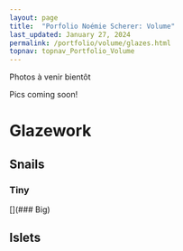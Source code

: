```yaml
---
layout: page
title:  "Porfolio Noémie Scherer: Volume"
last_updated: January 27, 2024
permalink: /portfolio/volume/glazes.html
topnav: topnav_Portfolio_Volume
---
```


Photos à venir bientôt

Pics coming soon!

# Glazework
## Snails
### Tiny
[](### Big)
## Islets
